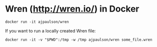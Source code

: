 # Wren (http://wren.io/) in Docker

```
docker run -it ajpaulson/wren
```

If you want to run a locally created Wren file:
```
docker run -it -v "$PWD":/tmp -w /tmp ajpaulson/wren some_file.wren
```
